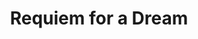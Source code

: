 ---
layout: post
title: Requiem for a Dream
director: Darren Aronofsky
year: 2000
cover: https://images.mubicdn.net/images/film/143/cache-7997-1676040629/image-w1280.jpg
imdb_id: tt0180093
---